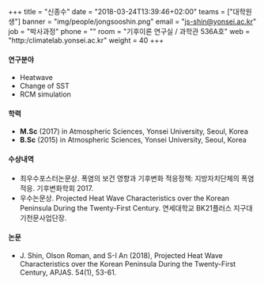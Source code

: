 +++
title = "신종수"
date = "2018-03-24T13:39:46+02:00"
teams = ["대학원생"]
banner = "img/people/jongsooshin.png"
email = "js-shin@yonsei.ac.kr"
job = "박사과정"
phone = ""
room = "기후이론 연구실 / 과학관 536A호"
web = "http:/climatelab.yonsei.ac.kr"
weight = 40
+++

#### 연구분야
+ Heatwave
+ Change of SST
+ RCM simulation

#### 학력
 + **M.Sc** (2017) in Atmospheric Sciences, Yonsei University, Seoul, Korea
 + **B.Sc** (2015) in Atmospheric Sciences, Yonsei University, Seoul, Korea

#### 수상내역
 + 최우수포스터논문상. 폭염의 보건 영향과 기후변화 적응정책: 지방자치단체의 폭염 적응. 기후변화학회 2017.
 + 우수논문상. Projected Heat Wave Characteristics over the Korean Peninsula During the Twenty-First Century. 연세대학교 BK21플러스 지구대기천문사업단장.


#### 논문
+ J. Shin, Olson Roman, and S-I An (2018), Projected Heat Wave Characteristics over the Korean Peninsula During the Twenty-First Century, APJAS. 54(1), 53-61.
